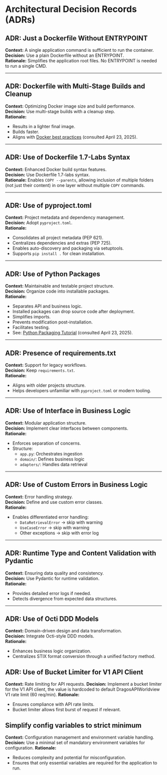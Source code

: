 # Architectural Decision Records (ADRs)

## ADR: Just a Dockerfile Without ENTRYPOINT

**Context:** A single application command is sufficient to run the container.  
**Decision:** Use a plain Dockerfile without an ENTRYPOINT.  
**Rationale:** Simplifies the application root files. No ENTRYPOINT is needed to run a single CMD.

---

## ADR: Dockerfile with Multi-Stage Builds and Cleanup

**Context:** Optimizing Docker image size and build performance.  
**Decision:** Use multi-stage builds with a cleanup step.  
**Rationale:**  

- Results in a lighter final image.  
- Builds faster.  
- Aligns with [Docker best practices](https://docs.docker.com/build/building/multi-stage/) (consulted April 23, 2025).

---

## ADR: Use of Dockerfile 1.7-Labs Syntax

**Context:** Enhanced Docker build syntax features.  
**Decision:** Use Dockerfile 1.7-labs syntax.  
**Rationale:** Enables `COPY --parents`, allowing inclusion of multiple folders (not just their content) in one layer without multiple `COPY` commands.

---

## ADR: Use of pyproject.toml

**Context:** Project metadata and dependency management.  
**Decision:** Adopt `pyproject.toml`.  
**Rationale:**  

- Consolidates all project metadata (PEP 621).  
- Centralizes dependencies and extras (PEP 725).  
- Enables auto-discovery and packaging via setuptools.  
- Supports `pip install .` for clean installation.

---

## ADR: Use of Python Packages

**Context:** Maintainable and testable project structure.  
**Decision:** Organize code into installable packages.  
**Rationale:**  

- Separates API and business logic.  
- Installed packages can drop source code after deployment.  
- Simplifies imports.  
- Prevents modification post-installation.  
- Facilitates testing.  
- See: [Python Packaging Tutorial](https://packaging.python.org/en/latest/tutorials/packaging-projects/) (consulted April 23, 2025).

---

## ADR: Presence of requirements.txt

**Context:** Support for legacy workflows.  
**Decision:** Keep `requirements.txt`.  
**Rationale:**  

- Aligns with older projects structure.  
- Helps developers unfamiliar with `pyproject.toml` or modern tooling.

---

## ADR: Use of Interface in Business Logic

**Context:** Modular application structure.  
**Decision:** Implement clear interfaces between components.  
**Rationale:**  

- Enforces separation of concerns.  
- Structure:  
  - `app.py`: Orchestrates ingestion  
  - `domain/`: Defines business logic  
  - `adapters/`: Handles data retrieval

---

## ADR: Use of Custom Errors in Business Logic

**Context:** Error handling strategy.  
**Decision:** Define and use custom error classes.  
**Rationale:**  

- Enables differentiated error handling:  
  - `DataRetrievalError` → skip with warning  
  - `UseCaseError` → skip with warning  
  - Other exceptions → skip with error log

---

## ADR: Runtime Type and Content Validation with Pydantic

**Context:** Ensuring data quality and consistency.  
**Decision:** Use Pydantic for runtime validation.  
**Rationale:**  

- Provides detailed error logs if needed.  
- Detects divergence from expected data structures.

---

## ADR: Use of Octi DDD Models

**Context:** Domain-driven design and data transformation.  
**Decision:** Integrate Octi-style DDD models.  
**Rationale:**  

- Enhances business logic organization.
- Centralizes STIX format conversion through a unified factory method.  

## ADR: Use of Bucket Limiter for V1 API Client

**Context:** Rate limiting for API requests.
**Decision:** Implement a bucket limiter for the V1 API client, the value is hardcoded to default DragosAPIWorldview V1 rate limit (60 req/min).
**Rationale:**

- Ensures compliance with API rate limits.
- Bucket limiter allows first burst of request if relevant.

## Simplify config variables to strict minimum

**Context:** Configuration management and environment variable handling.
**Decision:** Use a minimal set of mandatory environment variables for configuration.
**Rationale:**

- Reduces complexity and potential for misconfiguration.
- Ensures that only essential variables are required for the application to run.
